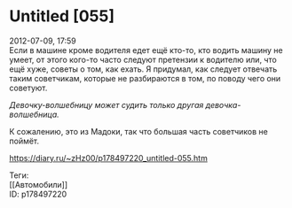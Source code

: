 Untitled [055]
===============

   
 2012-07-09, 17:59   
  Если в машине кроме водителя едет ещё кто-то, кто водить машину не умеет, от этого кого-то часто следуют претензии к водителю или, что ещё хуже, советы о том, как ехать. Я придумал, как следует отвечать таким советчикам, которые не разбираются в том, по поводу чего они советуют.   
   
   *Девочку-волшебницу может судить только другая девочка-волшебница.*     
   
 К сожалению, это из Мадоки, так что большая часть советчиков не поймёт.   
    
 <https://diary.ru/~zHz00/p178497220_untitled-055.htm>   
   
 Теги:   
 [[Автомобили]]   
 ID: p178497220